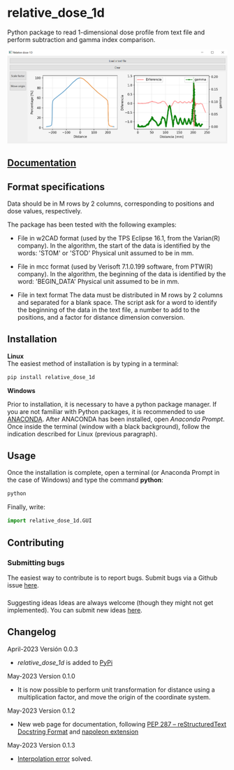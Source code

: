 # relative_dose_1d

Python package to read 1-dimensional dose profile from text file and perform subtraction and gamma index comparison.

![image_gui](/docs/assets/GUI_v011.PNG)

## [Documentation](https://relative-dose-1d.readthedocs.io/en/latest/intro.html)

## Format specifications
Data should be in M ​​rows by 2 columns, corresponding to positions and
dose values, respectively.

The package has been tested with the following examples:

* File in w2CAD format (used by the TPS Eclipse 16.1, from the Varian(R) company).
  In the algorithm, the start of the data is identified by the words: 'STOM' or 'STOD'
  Physical unit assumed to be in mm.

* File in mcc format (used by Verisoft 7.1.0.199 software, from PTW(R) company).
  In the algorithm, the beginning of the data is identified by the word: 'BEGIN_DATA'
  Physical unit assumed to be in mm.

* File in text format
  The data must be distributed in M ​​rows by 2 columns and separated
  for a blank space.
  The script ask for a word to identify the beginning of the data in the text file, 
  a number to add to the positions, and a factor for distance dimension conversion.

## Installation
**Linux**<br/>
The easiest method of installation is by typing in a terminal:
```bash
pip install relative_dose_1d
```
**Windows**<br/>

Prior to installation, it is necessary to have a python package manager. If you are not familiar with Python packages, it is recommended to use [ANACONDA](https://www.anaconda.com/products/individual).
After ANACONDA has been installed, open *Anaconda Prompt*. Once inside the terminal (window with a black background), follow the indication described for Linux (previous paragraph).

## Usage

Once the installation is complete, open a terminal (or Anaconda Prompt in the case of Windows) and type the command **python**:

```bash
python
```
Finally, write:

```python
import relative_dose_1d.GUI
```

## Contributing

### Submitting bugs
The easiest way to contribute is to report bugs. Submit bugs via a Github issue [here](https://github.com/LuisOlivaresJ/relative_dose_1d/issues).

### 
Suggesting ideas
Ideas are always welcome (though they might not get implemented). You can submit new ideas [here](https://github.com/LuisOlivaresJ/relative_dose_1d/issues).

## Changelog
April-2023  Versión 0.0.3
  * *relative_dose_1d* is added to [PyPi](https://pypi.org/)

May-2023 Version 0.1.0
  * It is now possible to perform unit transformation for distance using a multiplication factor, and move the origin of the coordinate system.

May-2023 Version 0.1.2
  * New web page for documentation, following [PEP 287 – reStructuredText Docstring Format](https://peps.python.org/pep-0287/) and [napoleon extension](https://www.sphinx-doc.org/en/master/usage/extensions/napoleon.html#module-sphinx.ext.napoleon)

May-2023 Version 0.1.3
  * [Interpolation error](https://github.com/LuisOlivaresJ/relative_dose_1d/issues/1) solved.